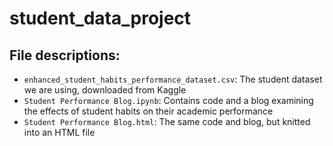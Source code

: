 # student_data_project

## File descriptions:
- `enhanced_student_habits_performance_dataset.csv`: The student dataset we are using, downloaded from Kaggle
- `Student Performance Blog.ipynb`: Contains code and a blog examining the effects of student habits on their academic performance
- `Student Performance Blog.html`: The same code and blog, but knitted into an HTML file